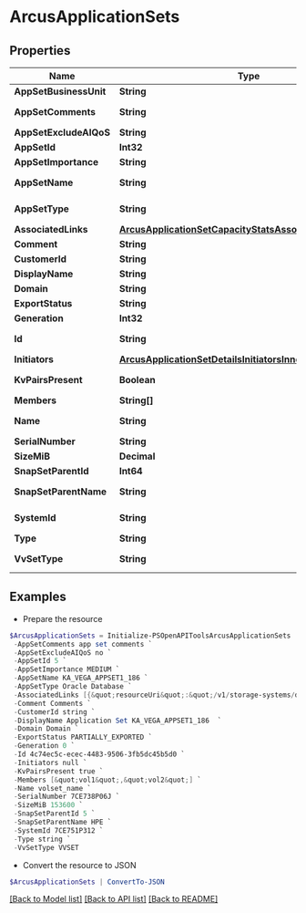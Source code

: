 # ArcusApplicationSets
## Properties

Name | Type | Description | Notes
------------ | ------------- | ------------- | -------------
**AppSetBusinessUnit** | **String** | Appset BusinessUnit | [optional] 
**AppSetComments** | **String** | Application set comments | [optional] 
**AppSetExcludeAIQoS** | **String** | Exclusion from AI QoS | [optional] 
**AppSetId** | **Int32** | ID | [optional] 
**AppSetImportance** | **String** | Importance Level | [optional] 
**AppSetName** | **String** | Application set name. &#x60;Filter&#x60; | [optional] 
**AppSetType** | **String** | Name of the resource. &#x60;Filter&#x60; | [optional] 
**AssociatedLinks** | [**ArcusApplicationSetCapacityStatsAssociatedLinksInner[]**](ArcusApplicationSetCapacityStatsAssociatedLinksInner.md) | Associated Links Details | [optional] 
**Comment** | **String** | Comments if any | [optional] 
**CustomerId** | **String** | customerId | [optional] 
**DisplayName** | **String** | Display Name | [optional] 
**Domain** | **String** | Domain name | [optional] 
**ExportStatus** | **String** | Export status | [optional] 
**Generation** | **Int32** | generation | [optional] 
**Id** | **String** | uid of the applicationset &#x60;Filter&#x60; | [optional] 
**Initiators** | [**ArcusApplicationSetDetailsInitiatorsInner[]**](ArcusApplicationSetDetailsInitiatorsInner.md) | Initiator details | [optional] 
**KvPairsPresent** | **Boolean** | Represents KV pairs present or not | [optional] 
**Members** | **String[]** | Volume Names. &#x60;Filter&#x60; | [optional] 
**Name** | **String** | Name of the resource. &#x60;Filter, Sort&#x60; | [optional] 
**SerialNumber** | **String** | Serial number. | [optional] 
**SizeMiB** | **Decimal** | Size in MB of appset | [optional] 
**SnapSetParentId** | **Int64** | ParentId of the snapSet | [optional] 
**SnapSetParentName** | **String** | Parent name of the snapSet | [optional] 
**SystemId** | **String** | SystemUid/serialNumber of the array. &#x60;Filter&#x60; | [optional] 
**Type** | **String** | type | [optional] 
**VvSetType** | **String** | Type of the volume-set. &#x60;Filter&#x60; | [optional] 

## Examples

- Prepare the resource
```powershell
$ArcusApplicationSets = Initialize-PSOpenAPIToolsArcusApplicationSets  -AppSetBusinessUnit cssl `
 -AppSetComments app set comments `
 -AppSetExcludeAIQoS no `
 -AppSetId 5 `
 -AppSetImportance MEDIUM `
 -AppSetName KA_VEGA_APPSET1_186 `
 -AppSetType Oracle Database `
 -AssociatedLinks [{&quot;resourceUri&quot;:&quot;/v1/storage-systems/device-type4/2FF70002AC01F0FF&quot;,&quot;type&quot;:&quot;systems&quot;},{&quot;resourceUri&quot;:&quot;/v1/storage-systems/device-type4/2FF70002AC01F0FF/volumes&quot;,&quot;type&quot;:&quot;volumes&quot;}] `
 -Comment Comments `
 -CustomerId string `
 -DisplayName Application Set KA_VEGA_APPSET1_186  `
 -Domain Domain `
 -ExportStatus PARTIALLY_EXPORTED `
 -Generation 0 `
 -Id 4c74ec5c-ecec-4483-9506-3fb5dc45b5d0 `
 -Initiators null `
 -KvPairsPresent true `
 -Members [&quot;vol1&quot;,&quot;vol2&quot;] `
 -Name volset_name `
 -SerialNumber 7CE738P06J `
 -SizeMiB 153600 `
 -SnapSetParentId 5 `
 -SnapSetParentName HPE `
 -SystemId 7CE751P312 `
 -Type string `
 -VvSetType VVSET
```

- Convert the resource to JSON
```powershell
$ArcusApplicationSets | ConvertTo-JSON
```

[[Back to Model list]](../README.md#documentation-for-models) [[Back to API list]](../README.md#documentation-for-api-endpoints) [[Back to README]](../README.md)

